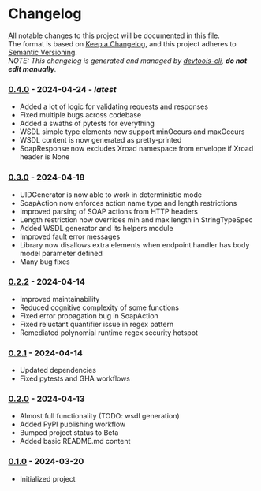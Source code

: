 # Changelog

All notable changes to this project will be documented in this file.  
The format is based on [Keep a Changelog](https://keepachangelog.com/en/1.1.0/), and this project adheres to [Semantic Versioning](https://semver.org/spec/v2.0.0.html).  
_NOTE: This changelog is generated and managed by [devtools-cli](https://pypi.org/project/devtools-cli/), **do not edit manually**._


### [0.4.0] - 2024-04-24 - _latest_

- Added a lot of logic for validating requests and responses
- Fixed multiple bugs across codebase
- Added a swaths of pytests for everything
- WSDL simple type elements now support minOccurs and maxOccurs
- WSDL content is now generated as pretty-printed
- SoapResponse now excludes Xroad namespace from envelope if Xroad header is None

### [0.3.0] - 2024-04-18

- UIDGenerator is now able to work in deterministic mode
- SoapAction now enforces action name type and length restrictions
- Improved parsing of SOAP actions from HTTP headers
- Length restriction now overrides min and max length in StringTypeSpec
- Added WSDL generator and its helpers module
- Improved fault error messages
- Library now disallows extra elements when endpoint handler has body model parameter defined
- Many bug fixes

### [0.2.2] - 2024-04-14

- Improved maintainability
- Reduced cognitive complexity of some functions
- Fixed error propagation bug in SoapAction
- Fixed reluctant quantifier issue in regex pattern
- Remediated polynomial runtime regex security hotspot

### [0.2.1] - 2024-04-14

- Updated dependencies
- Fixed pytests and GHA workflows

### [0.2.0] - 2024-04-13

- Almost full functionality (TODO: wsdl generation)
- Added PyPI publishing workflow
- Bumped project status to Beta
- Added basic README.md content

### [0.1.0] - 2024-03-20

- Initialized project

[0.4.0]: https://github.com/rik-ee/fastapi-xroad-soap/compare/0.3.0...0.4.0
[0.3.0]: https://github.com/rik-ee/fastapi-xroad-soap/compare/0.2.2...0.3.0
[0.2.2]: https://github.com/rik-ee/fastapi-xroad-soap/compare/0.2.1...0.2.2
[0.2.1]: https://github.com/rik-ee/fastapi-xroad-soap/compare/0.2.0...0.2.1
[0.2.0]: https://github.com/rik-ee/fastapi-xroad-soap/compare/0.1.0...0.2.0
[0.1.0]: https://github.com/rik-ee/fastapi-xroad-soap/compare/0.1.0...0.1.0